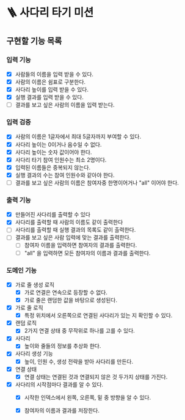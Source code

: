 # 🪜 사다리 타기 미션

## 구현할 기능 목록

### 입력 기능

- [x] 사람들의 이름을 입력 받을 수 있다.
- [x] 사람의 이름은 쉼표로 구분한다.
- [x] 사다리 높이를 입력 받을 수 있다.
- [x] 실행 결과를 입력 받을 수 있다.
- [ ] 결과를 보고 싶은 사람의 이름을 입력 받는다.

### 입력 검증

- [x] 사람의 이름은 1글자에서 최대 5글자까지 부여할 수 있다.
- [x] 사다리 높이는 0이거나 음수일 수 없다.
- [x] 사다리 높이는 숫자 값이어야 한다.
- [x] 사다리 타기 참여 인원수는 최소 2명이다.
- [x] 입력된 이름들은 중복되지 않는다.
- [x] 실행 결과의 수는 참여 인원수와 같아야 한다.
- [ ] 결과를 보고 싶은 사람의 이름은 참여자중 한명이어거나 "all" 이어야 한다.

### 출력 기능

- [x] 만들어진 사다리를 출력할 수 있다
- [x] 사다리를 출력할 때 사람의 이름도 같이 출력한다
- [ ] 사다리를 출력할 때 실행 결과의 목록도 같이 출력한다.
- [ ] 결과를 보고 싶은 사람 입력에 맞는 결과를 출력한다.
    - [ ] 참여자 이름을 입력하면 참여자의 결과를 출력한다.
    - [ ] "all" 을 입력하면 모든 참여자의 이름과 결과를 출력한다.

### 도메인 기능

- [x] 가로 줄 생성 로직
    - [x] 가로 연결은 연속으로 등장할 수 없다.
    - [x] 가로 줄은 랜덤한 값을 바탕으로 생성된다.
- [x] 가로 줄 로직
    - [x] 특정 위치에서 오른쪽으로 연결된 사다리가 있는 지 확인할 수 있다.
- [x] 랜덤 로직
    - [x] 2가지 연결 상태 중 무작위로 하나를 고를 수 있다.
- [x] 사다리
    - [x] 높이와 줄들의 정보를 추상화 한다.
- [x] 사다리 생성 기능
    - [x] 높이, 인원 수, 생성 전략을 받아 사다리를 만든다.
- [x] 연결 상태
    - [x] 연결 상태는 연결된 것과 연결되지 않은 것 두가지 상태를 가진다.
- [x] 사다리의 시작점마다 결과를 알 수 있다.
    - [x] 시작한 인덱스에서 왼쪽, 오른쪽, 밑 중 방향을 알 수 있다.
    - [x] 참여자의 이름과 결과를 저장한다.


